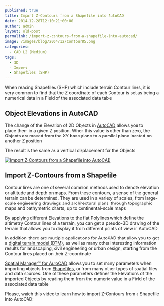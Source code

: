 ```yaml
---
published: true
title: Import Z-Contours from a Shapefile into AutoCAD
date: 2014-12-28T12:10:21+00:00
author: admin
layout: old-post
permalink: /import-z-contours-from-a-shapefile-into-autocad/
image: /images/blog/2014/12/Contour85.png
categories:
  - CAD L2 (Medium)
tags:
  - 3D
  - Import
  - Shapefiles (SHP)
---
```

When reading Shapefiles (SHP) which include terrain Contour lines, it is very common to find that the Z coordinate of each Contour is set as being a numerical data in a Field of the associated data table<!--more-->

## Object Elevations in AutoCAD

The change of the Elevation of 2D Objects in <a title="AutoCAD Product page" href="http://www.autodesk.com/products/autocad/overview" target="_blank" rel="nofollow">AutoCAD</a> allows you to place them in a given Z position. When this value is other than zero, the Objects are moved from the XY base plane to a parallel plane located on another Z position

The result is the same as a vertical displacement for the Objects

<a href="/images/blog/2014/12/Layers.png" target="_blank" rel="nofollow"><img src="/images/blog/2014/12/Layers-1024x576.png" alt="Import Z-Contours from a Shapefile into AutoCAD" width="625" height="351" srcset="/images/blog/2014/12/Layers-1024x576.png 1024w, /images/blog/2014/12/Layers-300x168.png 300w, /images/blog/2014/12/Layers-624x351.png 624w, /images/blog/2014/12/Layers.png 1280w" sizes="(max-width: 625px) 100vw, 625px" /></a>

## Import Z-Contours from a Shapefile

Contour lines are one of several common methods used to denote elevation or altitude and depth on maps. From these contours, a sense of the general terrain can be determined. They are used in a variety of scales, from large-scale engineering drawings and architectural plans, through topographic maps and bathymetric charts, up to continental-scale maps

By applying different Elevations to the flat Polylines which define the altimetry Contour lines of a terrain, you can get a pseudo-3D drawing of the terrain that allows you to display it from different points of view in AutoCAD

In addition, there are multiple applications for AutoCAD that allow you to get a <a title="DTM Wiki page" href="http://en.wikipedia.org/wiki/Digital_elevation_model" target="_blank" rel="nofollow">digital terrain model (DTM)</a>, as well as many other interesting information results for landscaping, civil engineering or urban design, starting from the Contour lines placed on their Z-coordinate

<a title="Spatial Manager™ for AutoCAD Product page" href="http://www.spatialmanager.com/spm-forautocad/" target="_blank" rel="nofollow">Spatial Manager™ for AutoCAD</a> allows you to set many parameters when importing objects from <a title="Shapefile Wiki page" href="http://en.wikipedia.org/wiki/Shapefile" target="_blank" rel="nofollow">Shapefiles</a>, or from many other types of spatial files and data sources. One of these parameters defines the Elevations of the imported Objects by reading them from the numeric value in a Field of the associated data table

Please, watch this video to learn how to import Z-Contours from a Shapefile into AutoCAD:
